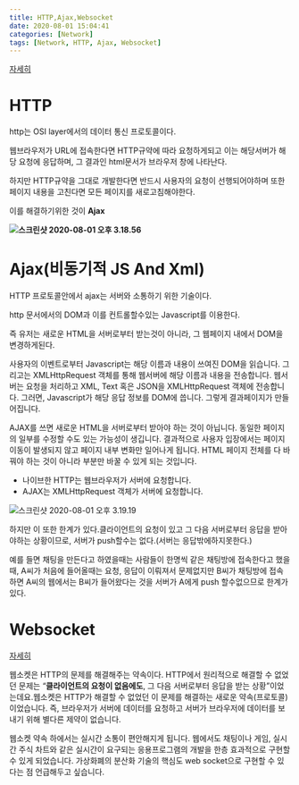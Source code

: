 ```yaml
---
title: HTTP,Ajax,Websocket
date: 2020-08-01 15:04:41
categories: [Network]
tags: [Network, HTTP, Ajax, Websocket]
---
```


[자세히]([https://medium.com/@chullino/http%EC%97%90%EC%84%9C%EB%B6%80%ED%84%B0-websocket%EA%B9%8C%EC%A7%80-94df91988788](https://medium.com/@chullino/http에서부터-websocket까지-94df91988788))

#  HTTP

http는 OSI  layer에서의  데이터 통신 프로토콜이다.

웹브라우저가 URL에 접속한다면 HTTP규약에 따라 요청하게되고 이는 해당서버가 해당 요청에 응답하며, 그 결과인 html문서가 브라우저 창에 나타난다.

하지만 HTTP규약을 그대로 개발한다면 반드시 사용자의 요청이 선행되어야하며 또한 페이지 내용을 고친다면 모든 페이지를 새로고침해야한다.

이를 해결하기위한 것이 __Ajax__

__![스크린샷 2020-08-01 오후 3.18.56](https://tva1.sinaimg.cn/large/007S8ZIlgy1ghbae3uphmj31200is4c0.jpg)__

# Ajax(비동기적 JS And Xml)

HTTP 프로토콜안에서 ajax는 서버와 소통하기 위한 기술이다.

http 문서에서의 DOM과 이를 컨트롤할수있는 Javascript를 이용한다.

즉 유저는 새로운 HTML을 서버로부터 받는것이 아니라, 그 웹페이지 내에서 DOM을 변경하게된다.

사용자의 이벤트로부터 Javascript는 해당 이름과 내용이 쓰여진 DOM을 읽습니다. 그리고는 XMLHttpRequest 객체를 통해 웹서버에 해당 이름과 내용을 전송합니다. 웹서버는 요청을 처리하고 XML, Text 혹은 JSON을 XMLHttpRequest 객체에 전송합니다. 그러면, Javascript가 해당 응답 정보를 DOM에 씁니다. 그렇게 결과페이지가 만들어집니다.

AJAX를 쓰면 새로운 HTML을 서버로부터 받아야 하는 것이 아닙니다. 동일한 페이지의 일부를 수정할 수도 있는 가능성이 생깁니다. 결과적으로 사용자 입장에서는 페이지 이동이 발생되지 않고 페이지 내부 변화만 일어나게 됩니다. HTML 페이지 전체를 다 바꿔야 하는 것이 아니라 부분만 바꿀 수 있게 되는 것입니다.

- 나이브한 HTTP는 웹브라우저가 서버에 요청합니다.
- AJAX는 XMLHttpRequest 객체가 서버에 요청합니다.

![스크린샷 2020-08-01 오후 3.19.19](https://tva1.sinaimg.cn/large/007S8ZIlgy1ghbaegmlb0j311e0n4wu1.jpg)

하지만 이 또한 한계가 있다.클라이언트의 요청이 있고 그 다음 서버로부터 응답을 받아야하는 상황이므로, 서버가 push할수는 없다.(서버는 응답밖에하지못한다.)

예를 들면 채팅을 만든다고 하였을때는 사람들이 한명씩 같은 채팅방에 접속한다고 했을때, A씨가 처음에 들어올때는 요청, 응답이 이뤄져서 문제없지만 B씨가 채팅방에 접속하면 A씨의 웹에서는 B씨가 들어왔다는 것을 서버가  A에게 push  할수없으므로 한계가있다.

# Websocket

[자세히]([https://medium.com/@icehongssii/%EA%B9%9C%EC%B0%8D%ED%95%9C-%ED%94%84%EB%A1%9C%EA%B7%B8%EB%9E%98%EB%A8%B8%EB%93%A4%EC%9D%84-%EC%9C%84%ED%95%9C-%EA%B0%84%EB%8B%A8%ED%95%9C-%ED%94%84%EB%A1%9C%EA%B7%B8%EB%9E%98%EB%B0%8D-%EC%83%81%EC%8B%9D-2-2-http%EB%A5%BC-%EB%84%98%EC%96%B4%EC%84%9C-%EC%8B%A4%EC%8B%9C%EA%B0%84-%EB%84%A4%ED%8A%B8%EC%9B%8C%ED%82%B9websocket-c49125e1b5a0](https://medium.com/@icehongssii/깜찍한-프로그래머들을-위한-간단한-프로그래밍-상식-2-2-http를-넘어서-실시간-네트워킹websocket-c49125e1b5a0))

웹소켓은 HTTP의 문제를 해결해주는 약속이다. HTTP에서 원리적으로 해결할 수 없었던 문제는 “__클라이언트의 요청이 없음에도__, 그 다음 서버로부터 응답을 받는 상황”이었는데요.웹소켓은 HTTP가 해결할 수 없었던 이 문제를 해결하는 새로운 약속(프로토콜)이었습니다. 즉, 브라우저가 서버에 데이터를 요청하고 서버가 브라우저에 데이터를 보내기 위해 별다른 제약이 없습니다.

웹소켓 약속 하에서는 실시간 소통이 편안해지게 됩니다. 웹에서도 채팅이나 게임, 실시간 주식 차트와 같은 실시간이 요구되는 응용프로그램의 개발을 한층 효과적으로 구현할 수 있게 되었습니다. 가상화폐의 분산화 기술의 핵심도 web socket으로 구현할 수 있다는 점 언급해두고 싶습니다.









